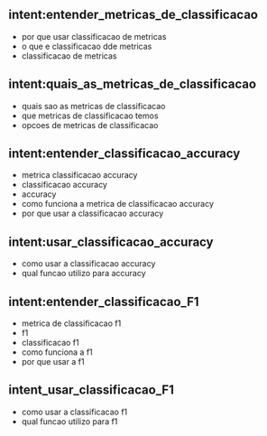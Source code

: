## intent:entender_metricas_de_classificacao

- por que usar classificacao de metricas
- o que e classificacao dde metricas
- classificacao de metricas

## intent:quais_as_metricas_de_classificacao
- quais sao as metricas de classificacao
- que metricas de classificacao temos
- opcoes de metricas de classificacao

## intent:entender_classificacao_accuracy

- metrica classificacao accuracy
- classificacao accuracy
- accuracy
- como funciona a metrica de classificacao accuracy
- por que usar a classificacao accuracy

## intent:usar_classificacao_accuracy

- como usar a classificacao accuracy
- qual funcao utilizo para accuracy

## intent:entender_classificacao_F1

- metrica de classificacao f1
- f1
- classificacao f1
- como funciona a f1
- por que usar a f1

## intent_usar_classificacao_F1

- como usar a classificacao f1
- qual funcao utilizo para f1
